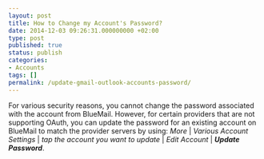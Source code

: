 ```yaml
---
layout: post
title: How to Change my Account's Password?
date: 2014-12-03 09:26:31.000000000 +02:00
type: post
published: true
status: publish
categories:
- Accounts
tags: []
permalink: /update-gmail-outlook-accounts-password/
---
```


For various security reasons, you cannot change the password associated with the account from BlueMail. However, for certain providers that are not supporting OAuth, you can update the password for an existing account on BlueMail to match the provider servers by using: *More* \| *Various Account Settings* \| *tap the account you want to update* \| *Edit Account* \| ***Update Password***.